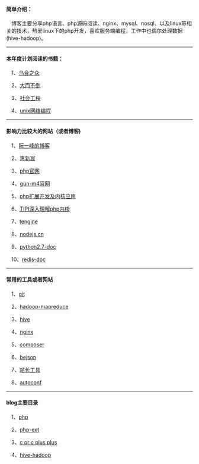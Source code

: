 #### 简单介绍：

　博客主要分享php语言、php源码阅读、nginx、mysql、nosql、以及linux等相关的技术，热爱linux下的php开发，喜欢服务端编程，工作中也偶尔处理数据(hive-hadoop)。
 
-------

#### 本年度计划阅读的书籍：
  
　1、[乌合之众](https://book.douban.com/subject/1012611/)
  
　2、[大而不倒](https://book.douban.com/subject/5297291/)

　3、[社会工程](https://book.douban.com/subject/25768304/)
 
　4、[unix网络编程](https://book.douban.com/subject/1500149/)
 
-------

#### 影响力比较大的网站（或者博客)

　1、[阮一峰的博客](http://www.ruanyifeng.com/blog/)
  
　2、[惠新宸](http://www.laruence.com)
 
　3、[php官网](http://www.php.net/)
  
　4、[gun-m4官网](https://www.gnu.org/software/m4/m4.html)
 
　5、[php扩展开发及内核应用](http://www.cunmou.com/phpbook/preface.md)
  
　6、[TIPI深入理解php内核](http://www.php-internals.com/book/)
  
　7、[tengine](http://tengine.taobao.org/book/)
  
　8、[nodejs.cn](http://nodejs.cn/api/)
 
　9、[python2.7-doc](https://docs.python.org/2.7/reference/introduction.html)

　10、[redis-doc](https://redis.io/documentation)
 
-------
 
#### 常用的工具或者网站

　1、[git](https://git-scm.com/book/en/v2)
 
　2、[hadoop-mapreduce](http://hadoop.apache.org/docs/r1.0.4/cn/mapred_tutorial.html)
  
　3、[hive](https://cwiki.apache.org/confluence/display/Hive/LanguageManual)
  
　4、[nginx](https://www.nginx.com/)
 
　5、[composer](http://www.phpcomposer.com/)

　6、[bejson](http://www.bejson.com/)
 
　7、[站长工具](http://tool.chinaz.com/port/)
 
　8、[autoconf](https://www.gnu.org/software/autoconf/manual/autoconf.html)

-------

#### blog主要目录

　1、[php](https://github.com/buchongyu/buchongyu.github.io/blob/master/php/README.MD)
 
　2、[php-ext](https://github.com/buchongyu/buchongyu.github.io/blob/master/php-ext/README.MD)
  
　3、[c or c plus plus](https://github.com/buchongyu/buchongyu.github.io/blob/master/c-cpp/README.MD)

　4、[hive-hadoop](https://github.com/buchongyu/buchongyu.github.io/blob/master/hive-hadoop/README.MD)
